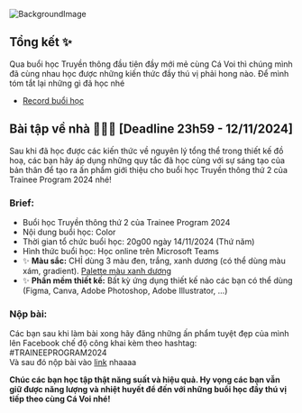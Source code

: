 ![BackgroundImage](/BaiTapTruyenThongBuoi1/TP24BG.png)
## Tổng kết ✨
Qua buổi học Truyền thông đầu tiên đầy mới mẻ cùng Cá Voi thì chúng mình đã cùng nhau học được những kiến thức đầy thú vị phải hong nào. Để mình tóm tắt lại những gì đã học nhé
- [Record buổi học](https://uithcm.sharepoint.com/:v:/s/TraineeProgram2024/EV5GPKZf6IdFhDvz7nN1xLQBy71KV7cC24fRzLl5WbX2tA?e=jbJfiL&nav=eyJyZWZlcnJhbEluZm8iOnsicmVmZXJyYWxBcHAiOiJTdHJlYW1XZWJBcHAiLCJyZWZlcnJhbFZpZXciOiJTaGFyZURpYWxvZy1MaW5rIiwicmVmZXJyYWxBcHBQbGF0Zm9ybSI6IldlYiIsInJlZmVycmFsTW9kZSI6InZpZXcifX0%3D)
## Bài tập về nhà 📗📙📘 [Deadline 23h59 - 12/11/2024]
Sau khi đã học được các kiến thức về nguyên lý tổng thể trong thiết kế đồ hoạ, các bạn hãy áp dụng những quy tắc đã học cùng với sự sáng tạo của bản thân để tạo ra ấn phẩm giới thiệu cho buổi học Truyền thông thứ 2 của Trainee Program 2024 nhé!
### Brief:
- Buổi học Truyền thông thứ 2 của Trainee Program 2024
- Nội dung buổi học: Color
- Thời gian tổ chức buổi học: 20g00 ngày 14/11/2024 (Thứ năm)
- Hình thức buổi học: Học online trên Microsoft Teams
- ✨ **Màu sắc:** CHỈ dùng 3 màu đen, trắng, xanh dương (có thể dùng màu xám, gradient). [Palette màu xanh dương](https://colorhunt.co/palette/0a26471442722052952c74b3)
- ✨ **Phần mềm thiết kế:** Bất kỳ ứng dụng thiết kế nào các bạn có thể dùng (Figma, Canva, Adobe Photoshop, Adobe Illustrator, ...)
### Nộp bài: 
Các bạn sau khi làm bài xong hãy đăng những ấn phẩm tuyệt đẹp của mình lên Facebook chế độ công khai kèm theo hashtag: #TRAINEEPROGRAM2024 <br>
Và sau đó nộp bài vào [link]() nhaaaa 

**Chúc các bạn học tập thật năng suất và hiệu quả. Hy vọng các bạn vẫn giữ được năng lượng và nhiệt huyết để đến với những buổi học đầy thú vị tiếp theo cùng Cá Voi nhé!**
